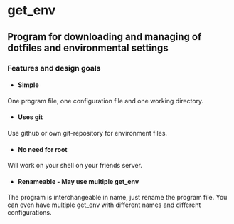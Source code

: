 get_env
=======

## Program for downloading and managing of dotfiles and environmental settings

### Features and design goals
* #### Simple
One program file, one configuration file and one working directory.

* #### Uses git
Use github or own git-repository for environment files.

* #### No need for root
Will work on your shell on your friends server.

* #### Renameable - May use multiple get_env
The program is interchangeable in name, just rename the program file.
You can even have multiple get_env with different names and different configurations.

